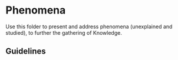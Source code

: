 # Phenomena

Use this folder to present and address phenomena (unexplained and studied), to further the gathering of Knowledge.

## Guidelines
